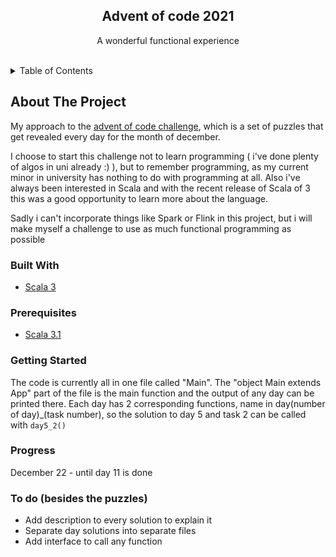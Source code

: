 
<div id="top"></div>
<!--
*** Thanks for checking out the Best-README-Template. If you have a suggestion
*** that would make this better, please fork the repo and create a pull request
*** or simply open an issue with the tag "enhancement".
*** Don't forget to give the project a star!
*** Thanks again! Now go create something AMAZING! :D
-->

<h2 align="center">Advent of code 2021</h2>
<div>
  <p align="center">
    A wonderful functional experience
    <br />
    <br />
  </p>
</div>



<!-- TABLE OF CONTENTS -->
<details>
  <summary>Table of Contents</summary>
  <ol>
    <li>
      <a href="#about-the-project">About The Project</a>
      <ul>
        <li><a href="#built-with">Built With</a></li>
      </ul>
    </li>
    <li>
      <a href="#getting-started">Getting Started</a>
    </li>
    <li><a href="#prerequisites">Prerequisites</a></li>
    <li><a href="#progress">Progress</a></li>
    <li><a href="#todo">To do</a></li>
  </ol>
</details>



<!-- ABOUT THE PROJECT -->
## About The Project
<div id="about-the-project"></div>

My approach to the <a href="https://adventofcode.com/2021/">advent of code challenge</a>,
which is a set of puzzles that get revealed every day for the month of december.

I choose to start this challenge not to learn programming ( i've done plenty of algos in uni already :) ),
but to remember programming, as my current minor in university has nothing to do with programming at all.
Also i've always been interested in Scala and with the recent release of Scala of 3 this was
a good opportunity to learn more about the language.

Sadly i can't incorporate things like Spark or Flink in this project, but i will make myself a challenge to use as much
functional programming as possible


### Built With
<div id="built-with"></div>

* [Scala 3](https://www.scala-lang.org/)

<!-- GETTING STARTED -->
### Prerequisites
<div id="prerequisites"></div>

* [Scala 3.1](https://www.scala-lang.org/download/scala3.html)


### Getting Started
<div id="getting-started"></div>

The code is currently all in one file called "Main". The "object Main extends App" part of the file
is the main function and the output of any day can be printed there. Each day has 2 corresponding functions, name in 
day(number of day)_(task number), so the solution to day 5 and task 2 can be called with ```day5_2()```

### Progress
<div id="progress"></div>

December 22 - until day 11 is done

### To do (besides the puzzles)
<div id="todo"></div>

* Add description to every solution to explain it
* Separate day solutions into separate files
* Add interface to call any function 


<!-- MARKDOWN LINKS & IMAGES -->
<!-- https://www.markdownguide.org/basic-syntax/#reference-style-links -->
[contributors-shield]: https://img.shields.io/github/contributors/github_username/repo_name.svg?style=for-the-badge
[contributors-url]: https://github.com/github_username/repo_name/graphs/contributors
[forks-shield]: https://img.shields.io/github/forks/github_username/repo_name.svg?style=for-the-badge
[forks-url]: https://github.com/github_username/repo_name/network/members
[stars-shield]: https://img.shields.io/github/stars/github_username/repo_name.svg?style=for-the-badge
[stars-url]: https://github.com/github_username/repo_name/stargazers
[issues-shield]: https://img.shields.io/github/issues/github_username/repo_name.svg?style=for-the-badge
[issues-url]: https://github.com/github_username/repo_name/issues
[license-shield]: https://img.shields.io/github/license/github_username/repo_name.svg?style=for-the-badge
[license-url]: https://github.com/github_username/repo_name/blob/master/LICENSE.txt
[linkedin-shield]: https://img.shields.io/badge/-LinkedIn-black.svg?style=for-the-badge&logo=linkedin&colorB=555
[linkedin-url]: https://linkedin.com/in/linkedin_username
[product-screenshot]: images/screenshot.png